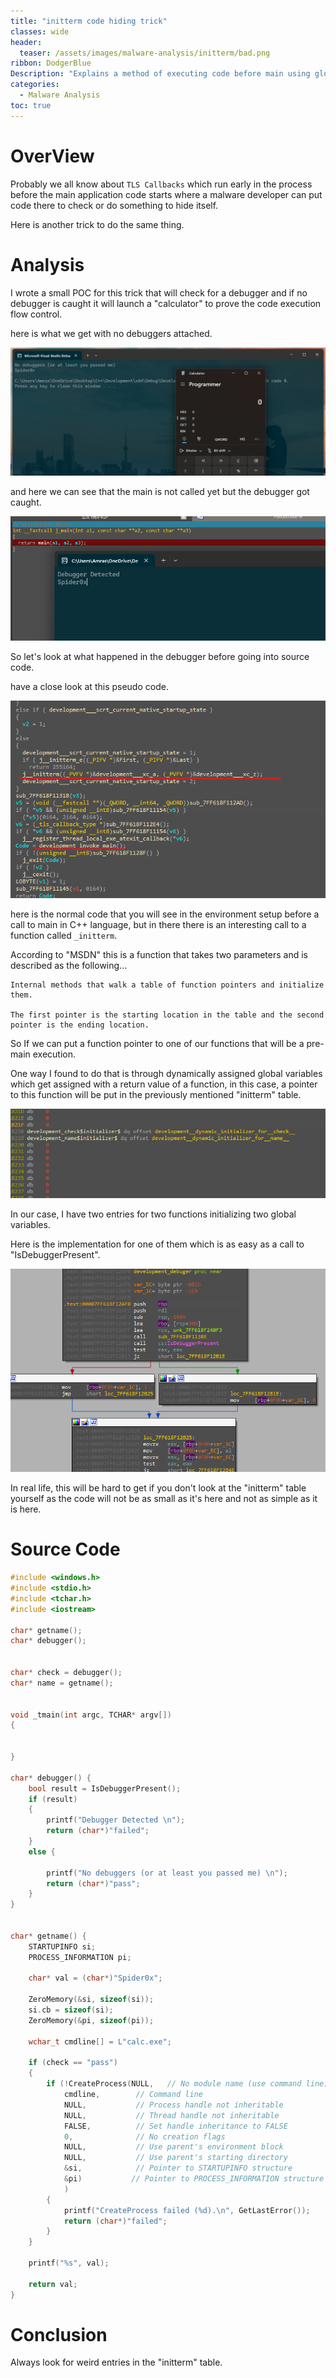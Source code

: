 ```yaml
---
title: "initterm code hiding trick"
classes: wide
header:
  teaser: /assets/images/malware-analysis/initterm/bad.png
ribbon: DodgerBlue
Description: "Explains a method of executing code before main using global variables dynamic allocation"
categories:
  - Malware Analysis
toc: true
---
```


# OverView

Probably we all know about `TLS Callbacks` which run early in the process before the main application code starts where a malware developer can put code there to check or do something to hide itself.

Here is another trick to do the same thing.

# Analysis

I wrote a small POC for this trick that will check for a debugger and if no debugger is caught it will launch a "calculator" to prove the code execution flow control.

here is what we get with no debuggers attached.

![Error](/assets/images/malware-analysis/initterm/clear.png)

and here we can see that the main is not called yet but the debugger got caught.

![Error](/assets/images/malware-analysis/initterm/bad.png)

So let's look at what happened in the debugger before going into source code.

have a close look at this pseudo code.

![Error](/assets/images/malware-analysis/initterm/init.png)

here is the normal code that you will see in the environment setup before a call to main in C++ language, but in there there is an interesting call to a function called `_initterm`.

According to "MSDN" this is a function that takes two parameters and is described as the following...

```
Internal methods that walk a table of function pointers and initialize them.

The first pointer is the starting location in the table and the second pointer is the ending location.
```

So If we can put a function pointer to one of our functions that will be a pre-main execution.

One way I found to do that is through dynamically assigned global variables which get assigned with a return value of a function, in this case, a pointer to this function will be put in the previously mentioned "initterm" table.

![Error](/assets/images/malware-analysis/initterm/pointers.png)

In our case, I have two entries for two functions initializing two global variables.

Here is the implementation for one of them which is as easy as a call to "IsDebuggerPresent".

![Error](/assets/images/malware-analysis/initterm/is.png)

In real life, this will be hard to get if you don't look at the "initterm" table yourself as the code will not be as small as it's here and not as simple as it is here.

# Source Code

```c++
#include <windows.h>
#include <stdio.h>
#include <tchar.h>
#include <iostream>

char* getname();
char* debugger();


char* check = debugger();
char* name = getname();


void _tmain(int argc, TCHAR* argv[])
{
   
    
}

char* debugger() {
    bool result = IsDebuggerPresent();
    if (result)
    {
        printf("Debugger Detected \n");
        return (char*)"failed";
    }
    else {

        printf("No debuggers (or at least you passed me) \n");
        return (char*)"pass";
    }
}


char* getname() {
    STARTUPINFO si;
    PROCESS_INFORMATION pi;

    char* val = (char*)"Spider0x";

    ZeroMemory(&si, sizeof(si));
    si.cb = sizeof(si);
    ZeroMemory(&pi, sizeof(pi));

    wchar_t cmdline[] = L"calc.exe";

    if (check == "pass")
    {
        if (!CreateProcess(NULL,   // No module name (use command line)
            cmdline,        // Command line
            NULL,           // Process handle not inheritable
            NULL,           // Thread handle not inheritable
            FALSE,          // Set handle inheritance to FALSE
            0,              // No creation flags
            NULL,           // Use parent's environment block
            NULL,           // Use parent's starting directory 
            &si,            // Pointer to STARTUPINFO structure
            &pi)           // Pointer to PROCESS_INFORMATION structure
            )
        {
            printf("CreateProcess failed (%d).\n", GetLastError());
            return (char*)"failed";
        }
    }
    
    printf("%s", val);

    return val;
}
```

# Conclusion

Always look for weird entries in the "initterm" table.

